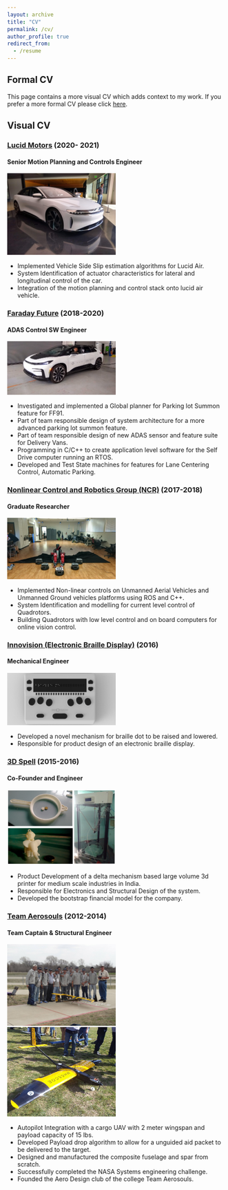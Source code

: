 ```yaml
---
layout: archive
title: "CV"
permalink: /cv/
author_profile: true
redirect_from:
  - /resume
---
```

## **Formal CV**
This page contains a more visual CV which adds context to my work. If you prefer a more formal CV please click [here](https://drive.google.com/file/d/1JSIIDGW5NpHBrHMOIRkY9sQ0unO4wvkd/view).

## **Visual CV**

### [Lucid Motors](https://www.lucidmotors.com/) (2020- 2021)
#### Senior Motion Planning and Controls Engineer

<img src="/images/lucid_motors.jpg" width="50%" height="50%">

*	Implemented Vehicle Side Slip estimation algorithms for Lucid Air.
*	System Identification of actuator characteristics for lateral and longitudinal control of the car.
*	Integration of the motion planning and control stack onto lucid air vehicle.

### [Faraday Future](https://www.ff.com/) (2018-2020)
#### ADAS  Control SW Engineer 
<img src="/images/farday_future.jpg" width="50%" height="50%">

*	Investigated and implemented a Global planner for Parking lot Summon feature for FF91.
*	Part of team responsible design of system architecture for a more advanced parking lot summon feature.
*	Part of team responsible design of new ADAS sensor and feature suite for Delivery Vans.
*	Programming in C/C++ to create application level software for the Self Drive computer running an RTOS.
*	Developed and Test State machines for features for Lane Centering Control, Automatic Parking.

### [Nonlinear Control and Robotics Group (NCR)](https://ncr.mae.ufl.edu/index.php?id=ncr) (2017-2018)
#### Graduate Researcher
<img src="/images/NCR.jpg" width="50%" height="50%">

 * Implemented Non-linear controls on Unmanned Aerial Vehicles and Unmanned Ground vehicles platforms using ROS and C++. 
*	System Identification and modelling for current level control of Quadrotors.
*	Building Quadrotors with low level control and on board computers for online vision control.

### [Innovision (Electronic Braille Display)](https://innovisiontech.co/brailleme/) (2016)
#### Mechanical Engineer
<img src="/images/innovision.png" width="50%" height="50%">

*	Developed a novel mechanism for braille dot to be raised and lowered.
*	Responsible for product design of an electronic braille display.

### [3D Spell]() (2015-2016)
#### Co-Founder and Engineer
<img src="/images/3dspellcollage.jpg" width="50%" height="50%">

*	Product Development of a delta mechanism based large volume 3d printer for medium scale industries in India.
*	Responsible for Electronics and Structural Design of the system.
*	Developed the bootstrap financial model for the company.

### [Team Aerosouls](https://www.facebook.com/teamaerosouls) (2012-2014)
#### Team Captain & Structural Engineer
<img src="/images/TA_2014.jpg" width="50%" height="50%">

<img src="/images/TA_2015.jpg" width="50%" height="50%">

*	Autopilot Integration with a cargo UAV with 2 meter wingspan and payload capacity of 15 lbs.
*	Developed Payload drop algorithm to allow for a unguided aid packet to be delivered to the target.
*	Designed and manufactured the composite fuselage and spar from scratch.
*	Successfully completed the NASA Systems engineering challenge.
*	Founded the Aero Design club of the college Team Aerosouls.


